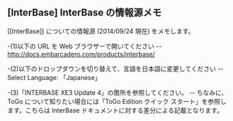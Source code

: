 ## [InterBase] InterBase の情報源メモ

[[InterBase]] についての情報源 (2014/09/24 現在) をメモします。

-(1)以下の URL を Web ブラウザーで開いてください
--  http://docs.embarcadero.com/products/interbase/

-(2)以下のドロップダウンを切り替えて、言語を日本語に変更してください
--  Select Language: 「Japanese」

-(3)「INTERBASE XE3 Update 4」の箇所を参照してください。
-- ちなみに、ToGo について知りたい場合には「ToGo Edition クイック スタート」を参照します。こちらは InterBase ドキュメントに対する差分による記載となります。

